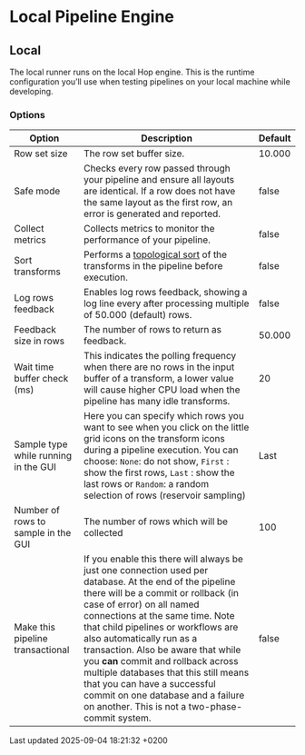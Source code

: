 <div id="header">

# Local Pipeline Engine

</div>

<div id="content">

<div class="sect1">

## Local

<div class="sectionbody">

<div class="paragraph">

The local runner runs on the local Hop engine. This is the runtime configuration you’ll use when testing pipelines on your local machine while developing.

</div>

<div class="sect2">

### Options

| Option                               | Description                                                                                                                                                                                                                                                                                                                                                                                                                                                                                                                    | Default |
| ------------------------------------ | ------------------------------------------------------------------------------------------------------------------------------------------------------------------------------------------------------------------------------------------------------------------------------------------------------------------------------------------------------------------------------------------------------------------------------------------------------------------------------------------------------------------------------ | ------- |
| Row set size                         | The row set buffer size.                                                                                                                                                                                                                                                                                                                                                                                                                                                                                                       | 10.000  |
| Safe mode                            | Checks every row passed through your pipeline and ensure all layouts are identical. If a row does not have the same layout as the first row, an error is generated and reported.                                                                                                                                                                                                                                                                                                                                               | false   |
| Collect metrics                      | Collects metrics to monitor the performance of your pipeline.                                                                                                                                                                                                                                                                                                                                                                                                                                                                  | false   |
| Sort transforms                      | Performs a [topological sort](https://en.wikipedia.org/wiki/Topological_sorting) of the transforms in the pipeline before execution.                                                                                                                                                                                                                                                                                                                                                                                           | false   |
| Log rows feedback                    | Enables log rows feedback, showing a log line every after processing multiple of 50.000 (default) rows.                                                                                                                                                                                                                                                                                                                                                                                                                        | false   |
| Feedback size in rows                | The number of rows to return as feedback.                                                                                                                                                                                                                                                                                                                                                                                                                                                                                      | 50.000  |
| Wait time buffer check (ms)          | This indicates the polling frequency when there are no rows in the input buffer of a transform, a lower value will cause higher CPU load when the pipeline has many idle transforms.                                                                                                                                                                                                                                                                                                                                           | 20      |
| Sample type while running in the GUI | Here you can specify which rows you want to see when you click on the little grid icons on the transform icons during a pipeline execution. You can choose: `None`: do not show, `First` : show the first rows, `Last` : show the last rows or `Random`: a random selection of rows (reservoir sampling)                                                                                                                                                                                                                       | Last    |
| Number of rows to sample in the GUI  | The number of rows which will be collected                                                                                                                                                                                                                                                                                                                                                                                                                                                                                     | 100     |
| Make this pipeline transactional     | If you enable this there will always be just one connection used per database. At the end of the pipeline there will be a commit or rollback (in case of error) on all named connections at the same time. Note that child pipelines or workflows are also automatically run as a transaction. Also be aware that while you **can** commit and rollback across multiple databases that this still means that you can have a successful commit on one database and a failure on another. This is not a two-phase-commit system. | false   |

</div>

</div>

</div>

</div>

<div id="footer">

<div id="footer-text">

Last updated 2025-09-04 18:21:32 +0200

</div>

</div>
